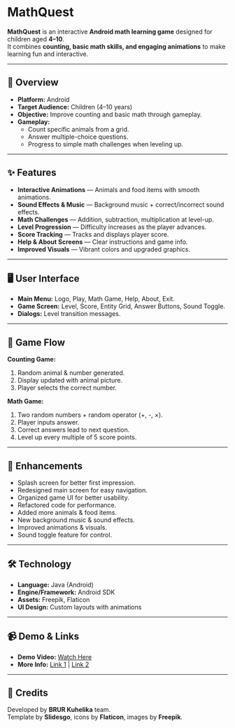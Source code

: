 # MathQuest

**MathQuest** is an interactive **Android math learning game** designed for children aged **4–10**.  
It combines **counting, basic math skills, and engaging animations** to make learning fun and interactive.

---

## 🎯 Overview

- **Platform:** Android  
- **Target Audience:** Children (4–10 years)  
- **Objective:** Improve counting and basic math through gameplay.  
- **Gameplay:**  
  - Count specific animals from a grid.  
  - Answer multiple-choice questions.  
  - Progress to simple math challenges when leveling up.  

---

## ✨ Features

- **Interactive Animations** — Animals and food items with smooth animations.  
- **Sound Effects & Music** — Background music + correct/incorrect sound effects.  
- **Math Challenges** — Addition, subtraction, multiplication at level-up.  
- **Level Progression** — Difficulty increases as the player advances.  
- **Score Tracking** — Tracks and displays player score.  
- **Help & About Screens** — Clear instructions and game info.  
- **Improved Visuals** — Vibrant colors and upgraded graphics.  

---

## 🖥 User Interface

- **Main Menu:** Logo, Play, Math Game, Help, About, Exit.  
- **Game Screen:** Level, Score, Entity Grid, Answer Buttons, Sound Toggle.  
- **Dialogs:** Level transition messages.  

---

## 🔄 Game Flow

**Counting Game:**  
1. Random animal & number generated.  
2. Display updated with animal picture.  
3. Player selects the correct number.  

**Math Game:**  
1. Two random numbers + random operator (+, -, ×).  
2. Player inputs answer.  
3. Correct answers lead to next question.  
4. Level up every multiple of 5 score points.  

---

## 🚀 Enhancements

- Splash screen for better first impression.  
- Redesigned main screen for easy navigation.  
- Organized game UI for better usability.  
- Refactored code for performance.  
- Added more animals & food items.  
- New background music & sound effects.  
- Improved animations & visuals.  
- Sound toggle feature for control.  

---

## 🛠 Technology

- **Language:** Java (Android)  
- **Engine/Framework:** Android SDK  
- **Assets:** Freepik, Flaticon  
- **UI Design:** Custom layouts with animations  

---

## 📹 Demo & Links

- **Demo Video:** [Watch Here](https://bit.ly/3A1uf1Q)  
- **More Info:** [Link 1](http://bit.ly/2TyoMsr) | [Link 2](http://bit.ly/2TtBDfr)  

---

## 👥 Credits

Developed by **BRUR Kuhelika** team.  
Template by **Slidesgo**, icons by **Flaticon**, images by **Freepik**.  
